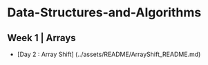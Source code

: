 # Data-Structures-and-Algorithms

## Week 1 | Arrays

- [Day 2 : Array Shift] (../assets/README/ArrayShift_README.md)
